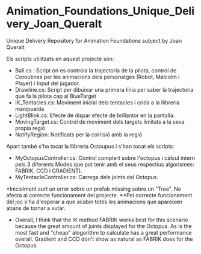 # Animation_Foundations_Unique_Delivery_Joan_Queralt
 Unique Delivery Repository for Animation Foundations subject by Joan Queralt

Els scripts utilitzats en aquest projecte són:
- Ball.cs : Script on es controla la trajectoria de la pilota, control de Coroutines per les animacions dels personatges (Robot, Malcolm i Player) i Input 
    del jugador.
- Drawline.cs: Script per dibuixar una primera línia per saber la trajectoria que fa la pilota cap al BlueTarget
- IK_Tentacles.cs: Moviment inicial dels tentacles i crida a la llibreria manipualda.
- LightBlink.cs: Efecte de dispar efecte de brillantor en la pantalla.
- MovingTarget.cs: Control de moviment dels targets limitats a la seva propia regió
- NotifyRegion: Notificats per la col·lisió amb la regió

Apart també s'ha tocat la llibreria Octoupus i s'han tocat els scripts:
- MyOctopusController.cs: Control complert sobre l'octopus i càlcul intern pels 3 diferents Modes que pot tenir amb 
    el seus respectius algorismes: FABRIK, CCD i GRADIENT).
- MyTentacleController.cs: Carrega dels joints del Octopus.


*Inicialment surt un error sobre un prefab missing sobre un "Tree". No afecta al correcte funcionament del projecte.
**Pel correcte funcionament del joc s'ha d'esperar a que acabin totes les animacions que apareixen abans de tornar a xutar.

- Overall, I think that the IK method FABRIK works best for this scenario because the great amount of joints displayed for the Octopus. As is the most
fast and "cheap" alogorithm to calculate has a great performance overall. Gradient and CCD don't show as natural as FABRIK does for the Octopus.